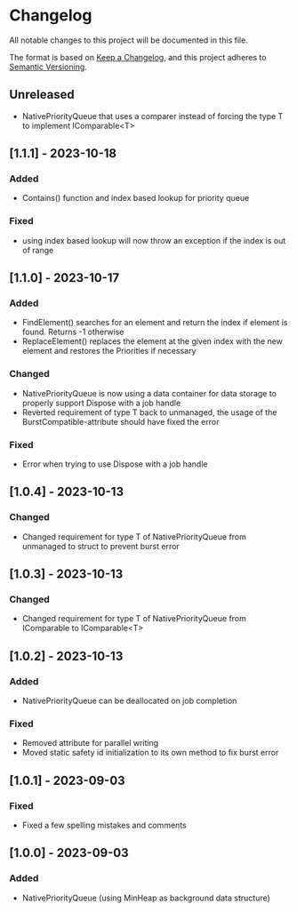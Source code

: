 # Changelog

All notable changes to this project will be documented in this file.

The format is based on [Keep a Changelog](https://keepachangelog.com/en/1.0.0/),
and this project adheres to [Semantic Versioning](https://semver.org/spec/v2.0.0.html).

## Unreleased

- NativePriorityQueue that uses a comparer instead of forcing the type T to implement IComparable&lt;T&gt;

## [1.1.1] - 2023-10-18

### Added

- Contains() function and index based lookup for priority queue

### Fixed

- using index based lookup will now throw an exception if the index is out of range

## [1.1.0] - 2023-10-17

### Added

- FindElement() searches for an element and return the index if element is found. Returns -1 otherwise
- ReplaceElement() replaces the element at the given index with the new element
and restores the Priorities if necessary 

### Changed

- NativePriorityQueue is now using a data container for data storage to properly support Dispose with a job handle
- Reverted requirement of type T back to unmanaged, the usage of the BurstCompatible-attribute should have fixed the error

### Fixed

- Error when trying to use Dispose with a job handle

## [1.0.4] - 2023-10-13

### Changed

- Changed requirement for type T of NativePriorityQueue<T> from unmanaged to struct to prevent burst error

## [1.0.3] - 2023-10-13

### Changed

- Changed requirement for type T of NativePriorityQueue<T> from IComparable to IComparable&lt;T&gt;

## [1.0.2] - 2023-10-13

### Added

- NativePriorityQueue can be deallocated on job completion

### Fixed

- Removed attribute for parallel writing
- Moved static safety id initialization to its own method to fix burst error

## [1.0.1] - 2023-09-03

### Fixed

- Fixed a few spelling mistakes and comments

## [1.0.0] - 2023-09-03

### Added

- NativePriorityQueue (using MinHeap as background data structure)